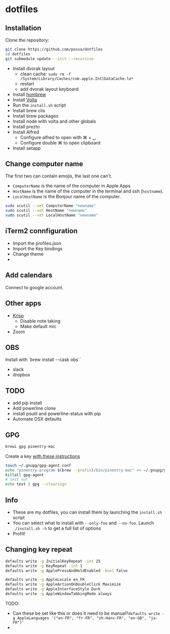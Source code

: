 # dotfiles

## Installation

Clone the repository:

```sh
git clone https://github.com/posva/dotfiles
cd dotfiles
git submodule update --init --recursive
```

- Install dvorak layout
  - clean cache: `sudo rm -f /System/Library/Caches/com.apple.IntlDataCache.le*`
  - restart
  - add dvorak layout keyboard
- Install [hombrew](https://brew.sh)
- Install [Volta](https://volta.sh)
- Run the `install.sh` script
- Install brew clis
- Install brew packages
- Install node with volta and other globals
- Install prezto
- Install Alfred
  - Configure alfred to open with ⌘ + ␣
  - Configure double ⌘ to open clipboard
- Install setapp

## Change computer name

The first two can contain emojis, the last one can't.

- `ComputerName` is the name of the computer in Apple Apps
- `HostName` is the name of the computer in the terminal and ssh (`hostname`).
- `LocalHostName` is the Bonjour name of the computer.

```sh
sudo scutil --set ComputerName "newname"
sudo scutil --set HostName "newname"
sudo scutil --set LocalHostName "newname"
```

## iTerm2 connfiguration

- Import the profiles.json
- Import the Key bindings
- Change theme
-

## Add calendars

Connect to google account.

## Other apps

- [Krisp](https://app.krisp.ai/apps)
  - Disable note taking
  - Make default mic
- Zoom

## OBS

Install with `brew install --cask obs``

- slack
- dropbox

## TODO

- add pip install
- Add powerline clone
- install psutil and powerline-status with pip
- Automate OSX defaults

## GPG

```sh
brewi gpg pinentry-mac
```

Create a key [with these instructions](https://docs.github.com/en/authentication/managing-commit-signature-verification/telling-git-about-your-signing-key)

```sh
touch ~/.gnupg/gpg-agent.conf
echo "pinentry-program $(brew --prefix)/bin/pinentry-mac" >> ~/.gnupg/gpg-agent.conf
killall gpg-agent
# test out
echo test | gpg --clearsign
```

## Info

- These are my dotfiles, you can install them by launching the `install.sh` script
- You can select what to install with `--only-foo` and `--no-foo`. Launch
  `./install.sh -h` to get a full list of options
- Profit!

## Changing key repeat

```sh
defaults write -g InitialKeyRepeat -int 25
defaults write -g KeyRepeat -int 1
defaults write -g ApplePressAndHoldEnabled -bool false

defaults write -g AppleLocale en_FR
defaults write -g AppleActionOnDoubleClick Maximize
defaults write -g AppleInterfaceStyle Dark
defaults write -g AppleWindowTabbingMode always
```

TODO:

- Can these be set like this or does it need to be manual?`defaults write -g AppleLanguages '("en-FR", "fr-FR", "zh-Hans-FR", "en-GB", "ja-FR")'`
-
